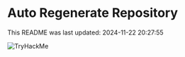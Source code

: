 # Auto Regenerate Repository

This README was last updated: 2024-11-22 20:27:55

 ![TryHackMe](https://tryhackme.com/badge/533634)
